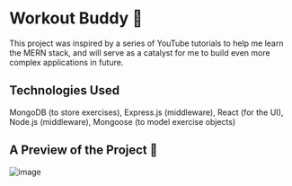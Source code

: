 # Workout Buddy 💪
This project was inspired by a series of YouTube tutorials to help me learn the MERN stack, and will serve as a catalyst for me to build even more complex applications in future.

## Technologies Used
MongoDB (to store exercises), Express.js (middleware), React (for the UI), Node.js (middleware), Mongoose (to model exercise objects)

## A Preview of the Project 📸

![image](https://github.com/zayan-sheikh/workout-buddy/assets/115755798/5acf7564-4257-4cef-a196-94256ca876a5)



